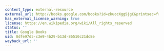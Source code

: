 ```yaml
---
content_type: external-resource
external_url: http://books.google.com/books?id=zkuocXgg5jgC&printsec=frontcover
has_external_license_warning: true
license: https://en.wikipedia.org/wiki/All_rights_reserved
status: ''
title: Google Books
uid: 8dfe97d5-c3e9-4b29-b13d-86510c21dc8e
wayback_url: ''
---
```


